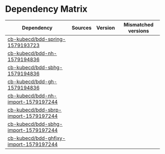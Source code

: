 # Dependency Matrix

Dependency | Sources | Version | Mismatched versions
---------- | ------- | ------- | -------------------
[cb-kubecd/bdd-spring-1579193723](https://github.com/cb-kubecd/bdd-spring-1579193723.git) |  | []() | 
[cb-kubecd/bdd-nh-1579194836](https://github.com/cb-kubecd/bdd-nh-1579194836.git) |  | []() | 
[cb-kubecd/bdd-sbhg-1579194836](https://github.com/cb-kubecd/bdd-sbhg-1579194836.git) |  | []() | 
[cb-kubecd/bdd-gh-1579194836](https://github.com/cb-kubecd/bdd-gh-1579194836.git) |  | []() | 
[cb-kubecd/bdd-nh-import-1579197244](https://github.com/cb-kubecd/bdd-nh-import-1579197244.git) |  | []() | 
[cb-kubecd/bdd-sbrp-import-1579197244](https://github.com/cb-kubecd/bdd-sbrp-import-1579197244.git) |  | []() | 
[cb-kubecd/bdd-sbhg-import-1579197244](https://github.com/cb-kubecd/bdd-sbhg-import-1579197244.git) |  | []() | 
[cb-kubecd/bdd-ghfjxy-import-1579197244](https://github.com/cb-kubecd/bdd-ghfjxy-import-1579197244.git) |  | []() | 

